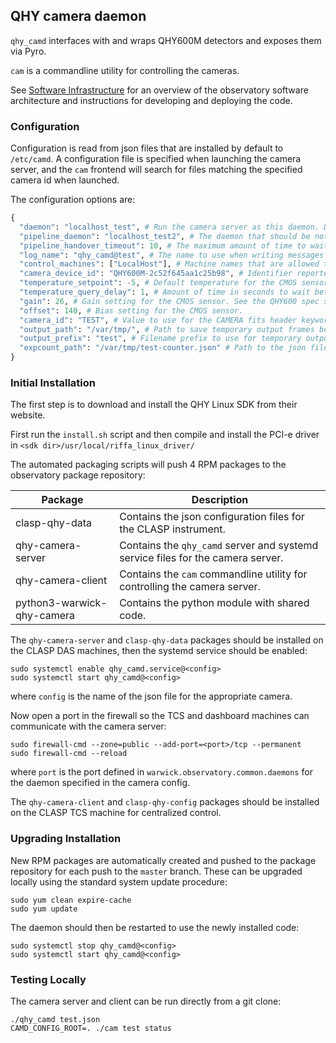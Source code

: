 ## QHY camera daemon

`qhy_camd` interfaces with and wraps QHY600M detectors and exposes them via Pyro.

`cam` is a commandline utility for controlling the cameras.

See [Software Infrastructure](https://github.com/warwick-one-metre/docs/wiki/Software-Infrastructure) for an overview of the observatory software architecture and instructions for developing and deploying the code.

### Configuration

Configuration is read from json files that are installed by default to `/etc/camd`.
A configuration file is specified when launching the camera server, and the `cam` frontend will search for files matching the specified camera id when launched.

The configuration options are:
```python
{
  "daemon": "localhost_test", # Run the camera server as this daemon. Daemon types are registered in `warwick.observatory.common.daemons`.
  "pipeline_daemon": "localhost_test2", # The daemon that should be notified to hand over newly saved frames for processing.
  "pipeline_handover_timeout": 10, # The maximum amount of time to wait for the pipeline daemon to accept a newly saved frame. The exposure sequence is aborted if this is exceeded.
  "log_name": "qhy_camd@test", # The name to use when writing messages to the observatory log.
  "control_machines": ["LocalHost"], # Machine names that are allowed to control (rather than just query) state. Machine names are registered in `warwick.observatory.common.IP`.
  "camera_device_id": "QHY600M-2c52f645aa1c25b98", # Identifier reported by the SDK for the desired camera. If not known, set a dummy value and look at the list reported when camd attempts to connect.
  "temperature_setpoint": -5, # Default temperature for the CMOS sensor.
  "temperature_query_delay": 1, # Amount of time in seconds to wait between querying the camera temperature and cooling status
  "gain": 26, # Gain setting for the CMOS sensor. See the QHY600 spec sheet for details on the implications on signal and read noise.
  "offset": 140, # Bias setting for the CMOS sensor.
  "camera_id": "TEST", # Value to use for the CAMERA fits header keyword.
  "output_path": "/var/tmp/", # Path to save temporary output frames before they are handed to the pipeline daemon.
  "output_prefix": "test", # Filename prefix to use for temporary output frames.
  "expcount_path": "/var/tmp/test-counter.json" # Path to the json file that is used to track the continuous frame number.
}
```

### Initial Installation

The first step is to download and install the QHY Linux SDK from their website.

First run the `install.sh` script and then compile and install the PCI-e driver in `<sdk dir>/usr/local/riffa_linux_driver/`

The automated packaging scripts will push 4 RPM packages to the observatory package repository:

| Package           | Description |
| ----------------- | ------ |
| clasp-qhy-data  | Contains the json configuration files for the CLASP instrument. |
| qhy-camera-server | Contains the `qhy_camd` server and systemd service files for the camera server. |
| qhy-camera-client | Contains the `cam` commandline utility for controlling the camera server. |
| python3-warwick-qhy-camera | Contains the python module with shared code. |

The `qhy-camera-server` and `clasp-qhy-data` packages should be installed on the CLASP DAS machines, then the systemd service should be enabled:
```
sudo systemctl enable qhy_camd.service@<config>
sudo systemctl start qhy_camd@<config>
```

where `config` is the name of the json file for the appropriate camera.

Now open a port in the firewall so the TCS and dashboard machines can communicate with the camera server:
```
sudo firewall-cmd --zone=public --add-port=<port>/tcp --permanent
sudo firewall-cmd --reload
```

where `port` is the port defined in `warwick.observatory.common.daemons` for the daemon specified in the camera config.

The `qhy-camera-client` and `clasp-qhy-config` packages should be installed on the CLASP TCS machine for centralized control.

### Upgrading Installation

New RPM packages are automatically created and pushed to the package repository for each push to the `master` branch.
These can be upgraded locally using the standard system update procedure:
```
sudo yum clean expire-cache
sudo yum update
```

The daemon should then be restarted to use the newly installed code:
```
sudo systemctl stop qhy_camd@<config>
sudo systemctl start qhy_camd@<config>
```

### Testing Locally

The camera server and client can be run directly from a git clone:
```
./qhy_camd test.json
CAMD_CONFIG_ROOT=. ./cam test status
```
